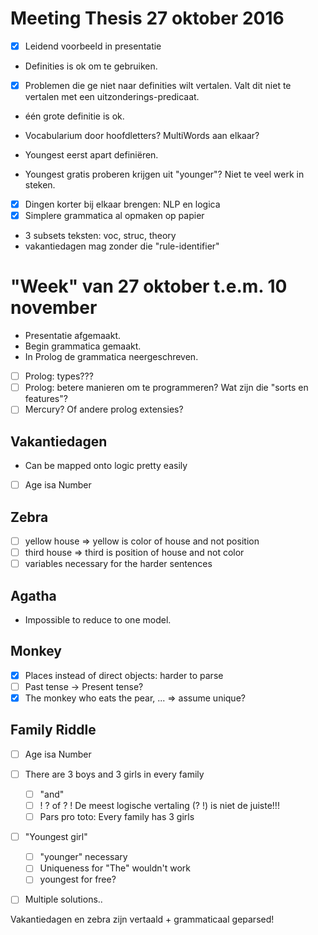 # Meeting Thesis 27 oktober 2016

- [x] Leidend voorbeeld in presentatie

- Definities is ok om te gebruiken.

- [x] Problemen die ge niet naar definities wilt vertalen. Valt dit niet te vertalen met een uitzonderings-predicaat.
- één grote definitie is ok.

- Vocabularium door hoofdletters? MultiWords aan elkaar?

- Youngest eerst apart definiëren.
- Youngest gratis proberen krijgen uit "younger"? Niet te veel werk in steken.

- [x] Dingen korter bij elkaar brengen: NLP en logica
- [x] Simplere grammatica al opmaken op papier
- 3 subsets teksten: voc, struc, theory
- vakantiedagen mag zonder die "rule-identifier"

# "Week" van 27 oktober t.e.m. 10 november

- Presentatie afgemaakt.
- Begin grammatica gemaakt.
- In Prolog de grammatica neergeschreven.

- [ ] Prolog: types???
- [ ] Prolog: betere manieren om te programmeren? Wat zijn die "sorts en features"?
- [ ] Mercury? Of andere prolog extensies?

## Vakantiedagen
- Can be mapped onto logic pretty easily
- [ ] Age isa Number

## Zebra
- [ ] yellow house => yellow is color of house and not position
- [ ] third house => third is position of house and not color
- [ ] variables necessary for the harder sentences

## Agatha
- Impossible to reduce to one model.

## Monkey
- [x] Places instead of direct objects: harder to parse
- [ ] Past tense -> Present tense?
- [x] The monkey who eats the pear, ... => assume unique?

## Family Riddle
- [ ] Age isa Number
- [ ] There are 3 boys and 3 girls in every family
    - [ ] "and"
    - [ ] ! ? of ? ! De meest logische vertaling (? !) is niet de juiste!!!
    - [ ] Pars pro toto: Every family has 3 girls
- [ ] "Youngest girl"
    - [ ] "younger" necessary
    - [ ] Uniqueness for "The" wouldn't work
    - [ ] youngest for free?
- [ ] Multiple solutions..


Vakantiedagen en zebra zijn vertaald + grammaticaal geparsed!
